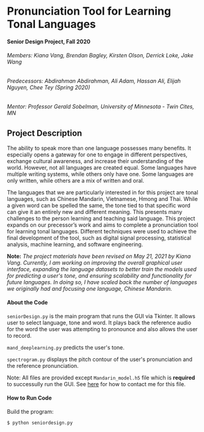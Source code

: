 # Pronunciation Tool for Learning Tonal Languages
#### Senior Design Project, Fall 2020

###### Members: Kiana Vang, Brendan Bagley, Kirsten Olson, Derrick Loke, Jake Wang
###### Predecessors: Abdirahman Abdirahman, Ali Adam, Hassan Ali, Elijah Nguyen, Chee Tey (Spring 2020)
###### Mentor: Professor Gerald Sobelman, University of Minnesota - Twin Cites, MN


## Project Description
The ability to speak more than one language possesses many benefits. It especially opens a gateway for one to engage in different perspectives, exchange cultural awareness, and increase their understanding of the world. However, not all languages are created equal. Some languages have multiple writing systems, while others only have one. Some languages are only written, while others are a mix of written and oral. 

The languages that we are particularly interested in for this project are tonal languages, such as Chinese Mandarin, Vietnamese, Hmong and Thai. While a given word can be spelled the same, the tone tied to that specific word can give it an entirely new and different meaning. This presents many challenges to the person learning and teaching said language. This project expands on our precessor’s work and aims to complete a pronunciation tool for learning tonal languages. Different techniques were used to achieve the final development of the tool, such as digital signal processing, statistical analysis, machine learning, and software engineering.

__Note:__ *The project materials have been revised on May 21, 2021 by Kiana Vang. Currently, I am working on improving the overall graphical user interface, expanding the language datasets to better train the models used for predicting a user's tone, and ensuring scalability and functionality for future languages. In doing so, I have scaled back the number of languages we originally had and focusing one language, Chinese Mandarin.*

#### About the Code
`seniorDesign.py` is the main program that runs the GUI via Tkinter. It allows user to select language, tone and word. It plays back the reference audio for the word the user was attempting to pronounce and also allows the user to record.

`mand_deeplearning.py` predicts the user's tone.

`spectrogram.py` displays the pitch contour of the user's pronunciation and the reference pronunciation. 

Note: All files are provided except `Mandarin_model.h5` file which is **required** to successully run the GUI. See [here](https://github.com/kianavang/kianavang) for how to contact me for this file.

#### How to Run Code
Build the program:

    $ python seniordesign.py
